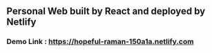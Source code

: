 

## Personal Web built by React and deployed by Netlify

### Demo Link :  https://hopeful-raman-150a1a.netlify.com
